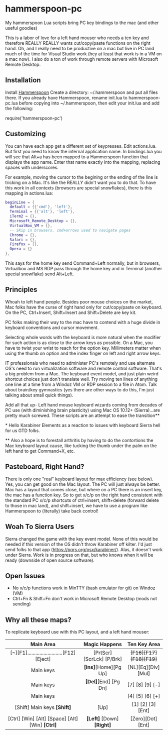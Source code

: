 # hammerspoon-pc
My hammerspoon Lua scripts bring PC key bindings to the mac (and other useful goodies)

This is a labor of love for a left hand mouser who needs a ten key and therefore REALLY REALLY wants cut/copy/paste functions on the right hand. Oh, and I really need to be productive on a mac but live in PC land much of the time for Visual Studio work (hey at least that work is in a VM on a mac now). I also do a ton of work through remote servers with Microsoft Remote Desktop.

## Installation
Install [Hammerspoon](http://www.hammerspoon.org/)
Create a directory: ~/.hammerspoon and put all files there. If you already have Hammerspoon, rename init.lua to hammerspoon-pc.lua before copying into ~/.hammerspoon, then edit your init.lua and add the following:

require('hammerspoon-pc')

## Customizing
You can have each app get a different set of keypresses. Edit actions.lua. But first you need to know the internal application name. In bindings.lua you will see that Alt+a has been mapped to a Hammerspoon function that displays the app name. Enter that name exactly into the mapping, replacing spaces with underscores.

For example, moving the cursor to the begining or the ending of the line is tricking on a Mac. It's like the REALLY didn't want you to do that. To have this work in all contexts (browsers are special snowflakes), there is this mapping in actions.lua:

```lua
beginLine = {
  default = {{'cmd'}, 'left'},
  Terminal = {{'alt'}, 'left'},
  iTerm2 = {},
  Microsoft_Remote_Desktop = {},
  VirtualBox_VM = {},
  -- SKip in browsers. cmd+arrows used to navigate pages
  Chrome = {},
  Safari = {},
  Firefox = {},
  Opera = {}
},
```

This says for the home key send Command+Left normally, but in browsers, Virtualbox and MS RDP pass through the home key and in Terminal (another special snowflake) send Alt+Left.



## Principles
Whoah to left hand people. Besides poor mouse choices on the market, Mac folks have the curse of right hand only for cut/copy/paste on keyboard. On the PC, Ctrl+Insert, Shift+Insert and Shift+Delete are key kit.

PC folks making their way to the mac have to contend with a huge divide in keyboard conventions and cursor movement.

Selecting whole words with the keyboard is more natural when the modifier for such action is as close to the arrow keys as possible. On a Mac, you have to twist your wrist to reach for the option key. Millimeters matter when using the thumb on option and the index finger on left and right arrow keys.

IT professionals who need to administer PC's remotely and use alternate OS's need to run virtualization software and remote control software. That's a big problem from a Mac. The keyboard event model, and just plain weird shortcut choices just don't translate well. Try moving ten lines of anything one line at a time from a Windoz VM or RDP session to a file in Atom. Talk about brain/key gymnastics (yes there are other ways to do this, I'm just talking about small quick things).

Add all that up- Left hand mouse keyboard wizards coming from decades of PC use (with diminishing brain plasticity) using Mac OS 10.12+ (Sierra)...are pretty much screwed. These scripts are an attempt to ease the transition**

\* Hello Karabiner Elements as a reaction to issues with keyboard Sierra hell for us GTD folks.

** Also a hope is to forestall arthritis by having to do the contortions the Mac keyboard layout cause, like tucking the thumb under the palm on the left hand to get Command+X, etc.

## Pasteboard, Right Hand?
There is only one "real" keyboard layout for max efficiency (see below). Yes, you can get good on the Mac layout. The PC will just always be better. Mac has a layout that comes close, but where on a PC there is an insert key, the mac has a function key. So to get x/c/p on the right hand consistent with the standard PC x/c/p shortcuts of ctrl+insert, shift+delete (forward delete to those in mac land), and shift+insert, we have to use a program like Hammerspoon to (literally) take back control!

## Woah To Sierra Users
Sierra changed the game with the key event model. None of this would be needed if this version of the OS didn't throw Karabiner off kilter. I'd just send folks to that app (https://pqrs.org/osx/karabiner/). Alas, it doesn't work under Sierra. Work is in progress on that, but who knows when it will be ready (downside of open source software).

## Open Issues
* No x/c/p functions work in MinTTY (bash emulator for git) on Windoz (VM)
* Ctrl+Fn & Shift+Fn don't work in Microsoft Remote Desktop (mods not sending)

## Why all these maps?
To replicate keyboard use with this PC layout, and a left hand mouser:

|Main Area|Magic Happens|Ten Key Area
| :-------------: | :-----------: | :---------------: |
[~][F1]..........................[F12][Eject]|[PrtScr] [ScrLck] [P/Brk]|~~[F16][F17][F18][F19]~~
 Main keys |**[Ins]**[Home][Pg Up]|[NL][Eq][Div][Mul]
 Main keys |**[Del]**[End] [Pg Dn]|[7] [8] [9] [-]
 Main keys ||[4] [5] [6] [+]
 [Shift]  Main keys  **[Shift]** |[Up]|[1] [2] [3] [Ent]
 [Ctrl] [Win] [Alt] [Space] [Alt] [Win] **[Ctrl]**  |  **[Left]** [Down] **[Right]**  |[Zero][Dot][Ent]
